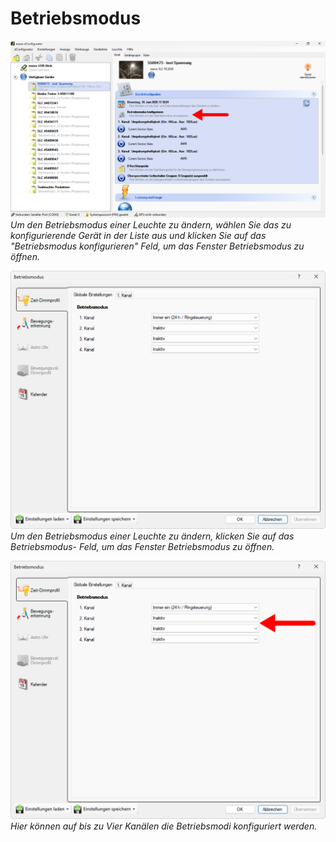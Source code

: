 # Betriebsmodus
![betriebsmodus](betriebsmodus-1.png)  
*Um den Betriebsmodus einer Leuchte zu ändern, wählen Sie das zu konfigurierende Gerät in der Liste aus und klicken Sie auf das "Betriebsmodus konfigurieren" Feld, um das Fenster Betriebsmodus zu öffnen.*

![betriebsmodus](betriebsmodus-2.png)  
*Um den Betriebsmodus einer Leuchte zu ändern, klicken Sie auf das Betriebsmodus- Feld, um das Fenster Betriebsmodus zu öffnen.*

![betriebsmodus](betriebsmodus-3.png)  
*Hier können auf bis zu Vier Kanälen die Betriebsmodi konfiguriert werden.*